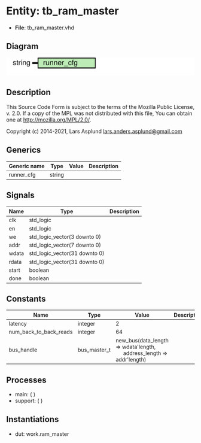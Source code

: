 # Entity: tb_ram_master

- **File**: tb_ram_master.vhd
## Diagram

![Diagram](tb_ram_master.svg "Diagram")
## Description

 This Source Code Form is subject to the terms of the Mozilla Public
 License, v. 2.0. If a copy of the MPL was not distributed with this file,
 You can obtain one at http://mozilla.org/MPL/2.0/.

 Copyright (c) 2014-2021, Lars Asplund lars.anders.asplund@gmail.com
## Generics

| Generic name | Type   | Value | Description |
| ------------ | ------ | ----- | ----------- |
| runner_cfg   | string |       |             |
## Signals

| Name  | Type                          | Description |
| ----- | ----------------------------- | ----------- |
| clk   | std_logic                     |             |
| en    | std_logic                     |             |
| we    | std_logic_vector(3 downto 0)  |             |
| addr  | std_logic_vector(7 downto 0)  |             |
| wdata | std_logic_vector(31 downto 0) |             |
| rdata | std_logic_vector(31 downto 0) |             |
| start | boolean                       |             |
|  done | boolean                       |             |
## Constants

| Name                   | Type         | Value                                                                                                    | Description |
| ---------------------- | ------------ | -------------------------------------------------------------------------------------------------------- | ----------- |
| latency                | integer      |  2                                                                                                       |             |
| num_back_to_back_reads | integer      |  64                                                                                                      |             |
| bus_handle             | bus_master_t |  new_bus(data_length => wdata'length,<br><span style="padding-left:20px"> address_length => addr'length) |             |
## Processes
- main: (  )
- support: (  )
## Instantiations

- dut: work.ram_master

